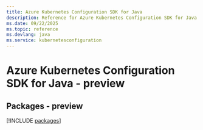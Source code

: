 ```yaml
---
title: Azure Kubernetes Configuration SDK for Java
description: Reference for Azure Kubernetes Configuration SDK for Java
ms.date: 09/22/2025
ms.topic: reference
ms.devlang: java
ms.service: kubernetesconfiguration
---
```

# Azure Kubernetes Configuration SDK for Java - preview
## Packages - preview
[!INCLUDE [packages](kubernetes-configuration-index.md)]